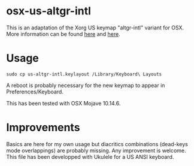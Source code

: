 # osx-us-altgr-intl

This is an adaptation of the Xorg US keymap "altgr-intl" variant for OSX. More information can be found [here](https://lists.x.org/archives/xorg/2007-July/026534.html) and [here](https://zuttobenkyou.wordpress.com/2011/08/24/xorg-using-the-us-international-altgr-intl-variant-keyboard-layout/).

# Usage

```
sudo cp us-altgr-intl.keylayout /Library/Keyboard\ Layouts
```

A reboot is probably necessary for the new keymap to appear in Preferences/Keyboard.

This has been tested with OSX Mojave 10.14.6.

# Improvements

Basics are here for my own usage but diacritics combinations (dead-keys mode overlappings) are probably missing. Any improvement is welcome. This file has been developped with Ukulele for a US ANSI keyboard.
